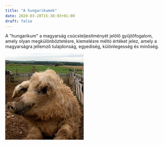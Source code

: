 ```yaml
---
title: "A hungarikumok"
date: 2020-03-28T15:38:03+01:00
draft: false
---
```

A "hungarikum" a magyarság csúcsteljesítményét jelölő gyűjtőfogalom, amely olyan megkülönböztetésre, kiemelésre méltó értéket jelez, amely a magyarságra jellemző tulajdonság, egyediség, különlegesség és minőség.

![mangalica koca](images/Mangalica.jpg)